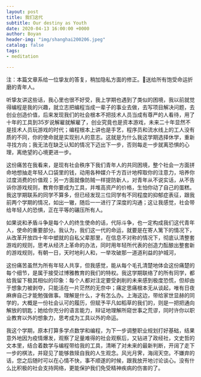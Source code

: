 ```yaml
---
layout: post
title: 我们这代
subtitle: Our destiny as Youth
date: 2020-04-13 16:00:00 +0000
author: Boyan
header-img: "img/shanghai200206.jpeg"
catalog: false
tags:
- meditation

---
```


注：本篇文章系给一位挚友的答复，稍加隐私方面的修正。送给所有饱受命运折磨的青年人。

听挚友讲这些话，我心里也很不好受，我上学期也遇到了类似的困境，我以前就觉得编程是我的兴趣，就立志把编程当成一辈子的事业去做，去写项目解决问题，去创业创造价值，后来发现我们的社会根本不把技术人员当成有尊严的人看待，用了十年的工具到35岁说解雇就解雇了，创业究竟也是资本游戏，未来二十年显然不是技术人员玩游戏的时代；编程根本上讲也是手艺，程序员和流水线上的工人没有质的不同，你的使命就是实现别人的意志。这就是为什么我这学期选择休学，重新寻找方向；我无法在缺乏认知的情况下迈出下一步，否则每走一步就离恐惧的心理，离绝望的心境更进一步。

这份痛苦在我看来，是现有社会秩序下我们青年人的共同困境，整个社会一方面拼命地想抽走年轻人口袋里的钱，动用各种媒介千方百计地榨取你的注意力，培养你过度消费的价值观；另一方面就像防贼一样提防新人，对青年从不说实话，从不告诉你游戏规则，教育你要成为工具，并堆高资产的价格，生怕你动了自己的蛋糕。我这学期联系的同学不算多，但已经发现三位同学有不同程度的抑郁症表征，跟我前两个学期的情况，如出一辙，随后一一进行了深度的沟通；这让我感觉，社会带给年轻人的恐惧，正在平等的碾压所有人。

如果说和矛盾斗争是每个人的终生使命的话，代际斗争，也一定构成我们这代青年人，使命的重要部分。我认为，我们这一代的命运，就要是在寄人篱下的情况下，从改革开放四十年中塑就的自私父辈那里，在信息不对称的情况下，彻底认清整套游戏的规则，思考从经济上革命的办法，同时用年轻所代表的创造力酝酿出整套新的游戏规则，有朝一日，天时地利人和，一举攻破那一道道利益的护城河，

这份痛苦虽然为所有年轻人共享，但我感觉，能从每个毛孔清楚地体会这份痛楚的每个细节，是属于接受过博雅教育的我们的特权。我这学期联络了的所有同学，都给我留下极其相似的印象：每个人都对注定要受剥削的未来感到极度恐慌，但却由于想象力被剥夺，只能活在一片茫然的无奈中；痛定思痛根本无从谈起，唯有日夜麻痹自己才能勉强做事。理解是什么，才有怎么办。上海这边，带给家世显赫的同学的，大概是一份社会认可的履历，但赋予平凡如稻草的我们的，则是一把把通向解放的钥匙；她给你充分的语言能力，辩证地理解所窥世事之荒谬，同时许你以职业教育以外的想象力，思考成为工具以外的命运。

我这个学期，原本打算多学点数学和编程，为下一步调整职业规划打好基础，结果意外地因为疫情爆发，观察了足量难得的社会观察后，又钻进了政经社，文史哲的文本里，结合着数学与编程带给我的工具，清晰了对未来的最新判断，开阔了走下一步的棋法，并窥见了能够救赎自我的人生观念。风光月霁，海阔天空。不嫌弃的话，您之后随时可以在心情不快，事不顺遂的时候，跟我放开地讨论谈心。没有什么比积极的社会支持网络，更能保护我们免受精神疾病的伤害的了。